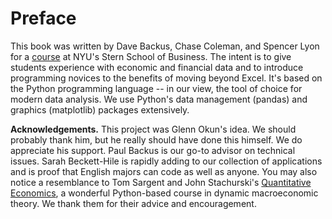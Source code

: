 Preface
=======

This book was written by Dave Backus, Chase Coleman, and Spencer Lyon for a [course](https://github.com/DaveBackus/Data_Bootcamp#data-bootcamp) at NYU's Stern School of Business.  The intent is to give students experience with economic and financial data and to introduce programming novices to the benefits of moving beyond Excel.  It's based on the Python programming language -- in our view, the tool of choice for modern data analysis.  We use Python's data management (pandas) and graphics (matplotlib) packages extensively.  


**Acknowledgements.** This project was Glenn Okun's idea.  We should probably thank him, but he really should have done this himself. We do appreciate his support. Paul Backus is our go-to advisor on technical issues. Sarah Beckett-Hile is rapidly adding to our collection of applications and is proof that English majors can code as well as anyone. You may also notice a resemblance to Tom Sargent and John Stachurski's [Quantitative Economics](http://quant-econ.net/), a wonderful Python-based course in dynamic macroeconomic theory. We thank them for their advice and encouragement.
